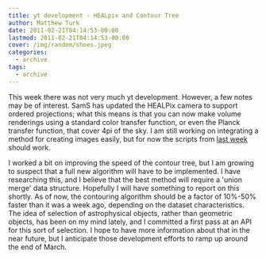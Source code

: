 ```yaml
---
title: yt development - HEALpix and Contour Tree
author: Matthew Turk
date: 2011-02-21T04:14:53-00:00
lastmod: 2011-02-21T04:14:53-00:00
cover: /img/random/shoes.jpeg
categories:
  - archive
tags:
  - archive
---
```

This week there was not very much yt development. However, a few notes
may be of interest. SamS has updated the HEALPix camera to support
ordered projections; what this means is that you can now make volume
renderings using a standard color transfer function, or even the Planck
transfer function, that cover 4pi of the sky. I am still working on
integrating a method for creating images easily, but for now the scripts
from [last
week](http://blog.enzotools.org/yt-development-all-sky-column-density-calcula)
should work.

I worked a bit on improving the speed of the contour tree, but I am
growing to suspect that a full new algorithm will have to be
implemented. I have researching this, and I believe that the best method
will require a 'union merge' data structure. Hopefully I will have
something to report on this shortly. As of now, the contouring algorithm
should be a factor of 10%-50% faster than it was a week ago, depending
on the dataset characteristics. The idea of selection of astrophysical
objects, rather than geometric objects, has been on my mind lately, and
I committed a first pass at an API for this sort of selection. I hope to
have more information about that in the near future, but I anticipate
those development efforts to ramp up around the end of March.

